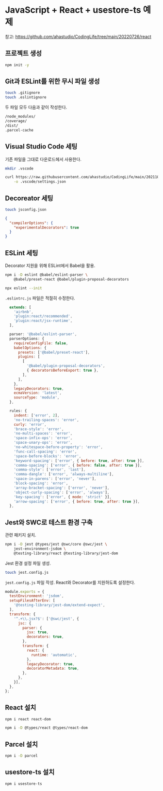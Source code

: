 # JavaScript + React + usestore-ts 예제

참고:
<https://github.com/ahastudio/CodingLife/tree/main/20220726/react>

## 프로젝트 생성

```bash
npm init -y
```

## Git과 ESLint를 위한 무시 파일 생성

```bash
touch .gitignore
touch .eslintignore
```

두 파일 모두 다음과 같이 작성한다.

```txt
/node_modules/
/coverage/
/dist/
.parcel-cache
```

## Visual Studio Code 세팅

기존 파일을 그대로 다운로드헤서 사용한다.

```bash
mkdir .vscode

curl https://raw.githubusercontent.com/ahastudio/CodingLife/main/20211008/react/.vscode/settings.json \
    -o .vscode/settings.json
```

## Decoreator 세팅

```bash
touch jsconfig.json
```

```json
{
  "compilerOptions": {
    "experimentalDecorators": true
  }
}
```

## ESLint 세팅

Decorator 지원을 위해 ESLint에서 Babel을 활용.

```bash
npm i -D eslint @babel/eslint-parser \
    @babel/preset-react @babel/plugin-proposal-decorators

npx eslint --init
```

`.eslintrc.js` 파일은 적절히 수정한다.

```js
  extends: [
    'airbnb',
    'plugin:react/recommended',
    'plugin:react/jsx-runtime',
  ],
```

```js
  parser: '@babel/eslint-parser',
  parserOptions: {
    requireConfigFile: false,
    babelOptions: {
      presets: ['@babel/preset-react'],
      plugins: [
        [
          '@babel/plugin-proposal-decorators',
          { decoratorsBeforeExport: true },
        ],
      ],
    },
    legacyDecorators: true,
    ecmaVersion: 'latest',
    sourceType: 'module',
  },
```

```js
  rules: {
    indent: ['error', 2],
    'no-trailing-spaces': 'error',
    curly: 'error',
    'brace-style': 'error',
    'no-multi-spaces': 'error',
    'space-infix-ops': 'error',
    'space-unary-ops': 'error',
    'no-whitespace-before-property': 'error',
    'func-call-spacing': 'error',
    'space-before-blocks': 'error',
    'keyword-spacing': ['error', { before: true, after: true }],
    'comma-spacing': ['error', { before: false, after: true }],
    'comma-style': ['error', 'last'],
    'comma-dangle': ['error', 'always-multiline'],
    'space-in-parens': ['error', 'never'],
    'block-spacing': 'error',
    'array-bracket-spacing': ['error', 'never'],
    'object-curly-spacing': ['error', 'always'],
    'key-spacing': ['error', { mode: 'strict' }],
    'arrow-spacing': ['error', { before: true, after: true }],
  },
```

## Jest와 SWC로 테스트 환경 구축

관련 패키지 설치.

```bash
npm i -D jest @types/jest @swc/core @swc/jest \
    jest-environment-jsdom \
    @testing-library/react @testing-library/jest-dom
```

Jest 환경 설정 파일 생성.

```bash
touch jest.config.js
```

`jest.config.js` 파일 작성.
React와 Decorator를 지원하도록 설정한다.

```js
module.exports = {
  testEnvironment: 'jsdom',
  setupFilesAfterEnv: [
    '@testing-library/jest-dom/extend-expect',
  ],
  transform: {
    '^.+\\.jsx?$': ['@swc/jest', {
      jsc: {
        parser: {
          jsx: true,
          decorators: true,
        },
        transform: {
          react: {
            runtime: 'automatic',
          },
          legacyDecorator: true,
          decoratorMetadata: true,
        },
      },
    }],
  },
};
```

## React 설치

```bash
npm i react react-dom

npm i -D @types/react @types/react-dom
```

## Parcel 설치

```bash
npm i -D parcel
```

## usestore-ts 설치

```bash
npm i usestore-ts
```
